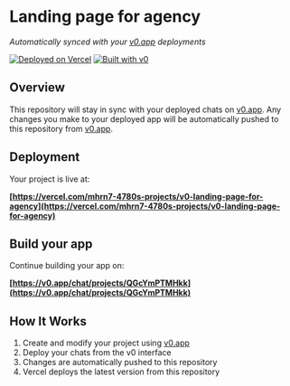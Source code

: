 # Landing page for agency

*Automatically synced with your [v0.app](https://v0.app) deployments*

[![Deployed on Vercel](https://img.shields.io/badge/Deployed%20on-Vercel-black?style=for-the-badge&logo=vercel)](https://vercel.com/mhrn7-4780s-projects/v0-landing-page-for-agency)
[![Built with v0](https://img.shields.io/badge/Built%20with-v0.app-black?style=for-the-badge)](https://v0.app/chat/projects/QGcYmPTMHkk)

## Overview

This repository will stay in sync with your deployed chats on [v0.app](https://v0.app).
Any changes you make to your deployed app will be automatically pushed to this repository from [v0.app](https://v0.app).

## Deployment

Your project is live at:

**[https://vercel.com/mhrn7-4780s-projects/v0-landing-page-for-agency](https://vercel.com/mhrn7-4780s-projects/v0-landing-page-for-agency)**

## Build your app

Continue building your app on:

**[https://v0.app/chat/projects/QGcYmPTMHkk](https://v0.app/chat/projects/QGcYmPTMHkk)**

## How It Works

1. Create and modify your project using [v0.app](https://v0.app)
2. Deploy your chats from the v0 interface
3. Changes are automatically pushed to this repository
4. Vercel deploys the latest version from this repository